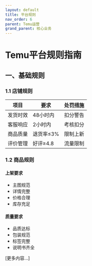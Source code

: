 ```yaml
---
layout: default
title: 平台规则
nav_order: 6
parent: Temu运营
grand_parent: 核心业务
---
```


# Temu平台规则指南

## 一、基础规则
### 1.1 店铺规则
| 项目 | 要求 | 处罚措施 |
|-----|------|---------|
| 发货时效 | 48小时内 | 扣分警告 |
| 客服响应 | 2小时内 | 考核扣分 |
| 商品质量 | 退货率≤3% | 限制上新 |
| 评价管理 | 好评≥4.8 | 流量限制 |

### 1.2 商品规则
#### 上架要求
- 主图规范
- 详情完整
- 价格合理
- 库存充足

#### 质量要求
- 品质达标
- 包装规范
- 标签完整
- 说明书齐全

[更多内容...] 